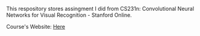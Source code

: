 This respository stores assingment I did from CS231n: Convolutional Neural Networks for Visual Recognition - Stanford Online.

Course's Website: [Here](231n.github.io)

